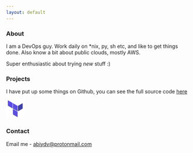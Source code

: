 ```yaml
---
layout: default
---
```


### About

I am a DevOps guy. Work daily on \*nix, py, sh etc, and like to get things done.
Also know a bit about public clouds, mostly AWS.

Super enthusiastic about trying *new* stuff :)

### Projects

I have put up some things on Github, you can see the full source code [here](https://github.com/abiydv)

<img src="https://github.com/abiydv/ref-docs/blob/master/images/logos/terraform_small.png" />

### Contact

Email me - abiydv@protonmail.com

